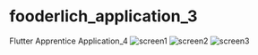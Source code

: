 # fooderlich_application_3
Flutter Apprentice Application_4
![screen1](https://user-images.githubusercontent.com/47052707/155543904-c6fcebfa-c64b-4845-a97a-50b16c818bb1.png)
![screen2](https://user-images.githubusercontent.com/47052707/155543940-d4fde705-0942-4d97-ac84-638f9e08adcf.png)
![screen3](https://user-images.githubusercontent.com/47052707/155543977-e96bcb02-17b8-41c0-ad95-eb390294f603.png)
